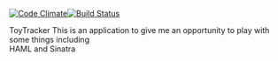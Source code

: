 [![Code Climate](https://codeclimate.com/github/ryknow/toy_tracker.png)](https://codeclimate.com/github/ryknow/toy_tracker)[![Build Status](https://travis-ci.org/ryknow/toy_tracker.png)](https://travis-ci.org/ryknow/toy_tracker)

ToyTracker
This is an application to give me an opportunity to play with some things including  
HAML and Sinatra
